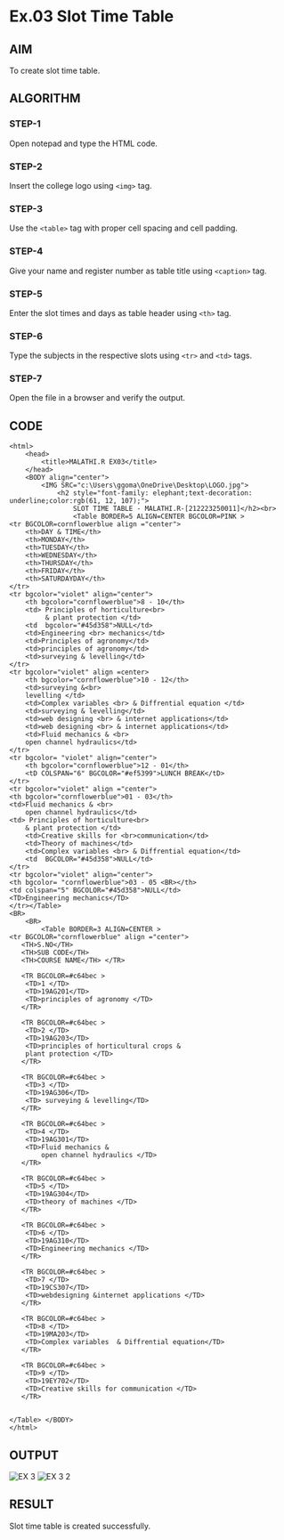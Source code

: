# Ex.03 Slot Time Table
## AIM
  To create slot time table.

## ALGORITHM
### STEP-1
  Open notepad and type the HTML code.

### STEP-2
  Insert the college logo using ```<img>``` tag.

### STEP-3
  Use the ```<table>``` tag with proper cell spacing and cell padding.  

### STEP-4
  Give your name and register number as table title using ```<caption>``` tag.

### STEP-5
  Enter the slot times and days as table header using ```<th>``` tag.
  
### STEP-6
  Type the subjects in the respective slots using ```<tr>``` and ```<td>``` tags.
 
### STEP-7
  Open the file in a browser and verify the output.
  
## CODE
```
<html>
    <head>
        <title>MALATHI.R EX03</title>
    </head>
    <BODY align="center">
        <IMG SRC="c:\Users\ggoma\OneDrive\Desktop\LOGO.jpg">
            <h2 style="font-family: elephant;text-decoration: underline;color:rgb(61, 12, 107);">
                SLOT TIME TABLE - MALATHI.R-[212223250011]</h2><br>
                <Table BORDER=5 ALIGN=CENTER BGCOLOR=PINK >
<tr BGCOLOR=cornflowerblue align ="center"> 
    <th>DAY & TIME</th>
    <th>MONDAY</th>
    <th>TUESDAY</th>
    <th>WEDNESDAY</th>
    <th>THURSDAY</th>
    <th>FRIDAY</th>
    <th>SATURDAYDAY</th>
</tr>
<tr bgcolor="violet" align="center">
    <th bgcolor="cornflowerblue">8 - 10</th>
    <td> Principles of horticulture<br>
         & plant protection </td>
    <td  bgcolor="#45d358">NULL</td>
    <td>Engineering <br> mechanics</td>
    <td>Principles of agronomy</td>
    <td>principles of agronomy</td>
    <td>surveying & levelling</td>
</tr>
<tr bgcolor="violet" align =center>
    <th bgcolor="cornflowerblue">10 - 12</th>
    <td>surveying &<br>
    levelling </td>
    <td>Complex variables <br> & Diffrential equation </td>
    <td>surveying & levelling</td>
    <td>web designing <br> & internet applications</td>
    <td>web designing <br> & internet applications</td>
    <td>Fluid mechanics & <br>
    open channel hydraulics</td>
</tr>
<tr bgcolor= "violet" align="center">
    <th bgcolor="cornflowerblue">12 - 01</th>
    <tD COLSPAN="6" BGCOLOR="#ef5399">LUNCH BREAK</tD>
</tr>
<tr bgcolor="violet" align ="center">
<th bgcolor="cornflowerblue">01 - 03</th>
<td>Fluid mechanics & <br>
    open channel hydraulics</td>
<td> Principles of horticulture<br>
    & plant protection </td>
    <td>Creative skills for <br>communication</td>
    <td>Theory of machines</td>
    <td>Complex variables <br> & Diffrential equation</td>
    <td  BGCOLOR="#45d358">NULL</td>
</tr>
<tr bgcolor="violet" align="center">
<th bgcolor= "cornflowerblue">03 - 05 <BR></th>
<td colspan="5" BGCOLOR="#45d358">NULL</td>
<TD>Engineering mechanics</TD>
</tr></Table>
<BR>
    <BR>
        <Table BORDER=3 ALIGN=CENTER >
<tr BGCOLOR="cornflowerblue" align ="center"> 
   <TH>S.NO</TH> 
   <TH>SUB CODE</TH> 
   <TH>COURSE NAME</TH> </TR> 

   <TR BGCOLOR=#c64bec >
    <TD>1 </TD>
    <TD>19AG201</TD>
    <TD>principles of agronomy </TD>
   </TR>

   <TR BGCOLOR=#c64bec >
    <TD>2 </TD>
    <TD>19AG203</TD>
    <TD>principles of horticultural crops & 
    plant protection </TD>
   </TR>

   <TR BGCOLOR=#c64bec >
    <TD>3 </TD>
    <TD>19AG306</TD>
    <TD> surveying & levelling</TD>
   </TR>

   <TR BGCOLOR=#c64bec >
    <TD>4 </TD>
    <TD>19AG301</TD>
    <TD>Fluid mechanics & 
        open channel hydraulics </TD>
   </TR>

   <TR BGCOLOR=#c64bec >
    <TD>5 </TD>
    <TD>19AG304</TD>
    <TD>theory of machines </TD>
   </TR>

   <TR BGCOLOR=#c64bec >
    <TD>6 </TD>
    <TD>19AG310</TD>
    <TD>Engineering mechanics </TD>
   </TR>

   <TR BGCOLOR=#c64bec >
    <TD>7 </TD>
    <TD>19CS307</TD>
    <TD>webdesigning &internet applications </TD>
   </TR>

   <TR BGCOLOR=#c64bec >
    <TD>8 </TD>
    <TD>19MA203</TD>
    <TD>Complex variables  & Diffrential equation</TD>
   </TR>

   <TR BGCOLOR=#c64bec >
    <TD>9 </TD>
    <TD>19EY702</TD>
    <TD>Creative skills for communication </TD>
   </TR>
   
   
</Table> </BODY>
</html>
```





## OUTPUT
![EX 3](https://github.com/malathimanju/Ex03_Web-Design/assets/165985843/3555caa6-9548-4a02-938a-4037a22b2d99)
![EX 3 2](https://github.com/malathimanju/Ex03_Web-Design/assets/165985843/63ceffd1-e822-40a0-bdfc-93dce1849700)




## RESULT
 Slot time table is created successfully.
